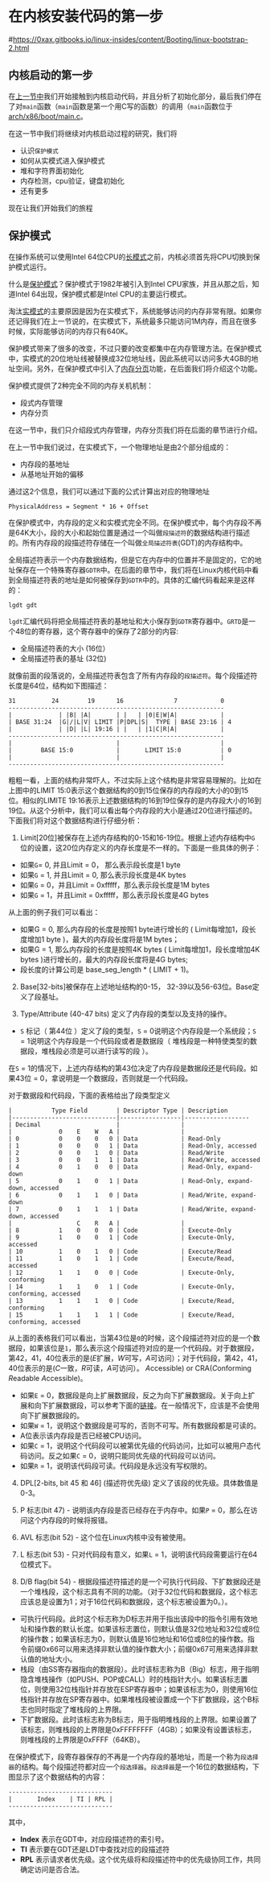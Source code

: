 # 在内核安装代码的第一步
#https://0xax.gitbooks.io/linux-insides/content/Booting/linux-bootstrap-2.html

内核启动的第一步  
--------------------------------------------------------------------------------

在[上一节中](https://0xax.gitbooks.io/linux-insides/content/Booting/linux-bootstrap-1.html)我们开始接触到内核启动代码，并且分析了初始化部分，最后我们停在了对`main`函数（`main`函数是第一个用C写的函数）的调用（`main`函数位于[arch/x86/boot/main.c](https://github.com/torvalds/linux/blob/master/arch/x86/boot/main.c)。

在这一节中我们将继续对内核启动过程的研究，我们将  
* 认识`保护模式` 
* 如何从实模式进入保护模式 
* 堆和字符界面初始化 
* 内存检测，cpu验证，键盘初始化 
* 还有更多 

现在让我们开始我们的旅程

保护模式 
--------------------------------------------------------------------------------
在操作系统可以使用Intel 64位CPU的[长模式](http://en.wikipedia.org/wiki/Long_mode)之前，内核必须首先将CPU切换到保护模式运行。

什么是[保护模式](https://en.wikipedia.org/wiki/Protected_mode)？保护模式于1982年被引入到Intel CPU家族，并且从那之后，知道Intel 64出现，保护模式都是Intel CPU的主要运行模式。

淘汰[实模式](http://wiki.osdev.org/Real_Mode)的主要原因是因为在实模式下，系统能够访问的内存非常有限。如果你还记得我们在上一节说的，在实模式下，系统最多只能访问1M内存，而且在很多时候，实际能够访问的内存只有640K。

保护模式带来了很多的改变，不过只要的改变都集中在内存管理方法。在保护模式中，实模式的20位地址线被替换成32位地址线，因此系统可以访问多大4GB的地址空间。另外，在保护模式中引入了[内存分页](http://en.wikipedia.org/wiki/Paging)功能，在后面我们将介绍这个功能。

保护模式提供了2种完全不同的内存关机机制：

* 段式内存管理
* 内存分页

在这一节中，我们只介绍段式内存管理，内存分页我们将在后面的章节进行介绍。

在上一节中我们说过，在实模式下，一个物理地址是由2个部分组成的：

* 内存段的基地址 
* 从基地址开始的偏移 
 
通过这2个信息，我们可以通过下面的公式计算出对应的物理地址 

```
PhysicalAddress = Segment * 16 + Offset
```

在保护模式中，内存段的定义和实模式完全不同。在保护模式中，每个内存段不再是64K大小，段的大小和起始位置是通过一个叫做`段描述符`的数据结构进行描述的。所有内存段的段描述符存储在一个叫做`全局描述符表`(GDT)的内存结构中。

全局描述符表示一个内存数据结构，但是它在内存中的位置并不是固定的，它的地址保存在一个特殊寄存器`GDTR`中。在后面的章节中，我们将在Linux内核代码中看到全局描述符表的地址是如何被保存到`GDTR`中的。具体的汇编代码看起来是这样的：

```assembly
lgdt gdt
```

`lgdt`汇编代码将把全局描述符表的基地址和大小保存到`GDTR`寄存器中。`GRTD`是一个48位的寄存器，这个寄存器中的保存了2部分的内容:

* 全局描述符表的大小 (16位）
* 全局描述符表的基址 (32位)
 
就像前面的段落说的，全局描述符表包含了所有内存段的`段描述符`。每个段描述符长度是64位，结构如下图描述：

```
31          24        19      16              7            0
------------------------------------------------------------
|             | |B| |A|       | |   | |0|E|W|A|            |
| BASE 31:24  |G|/|L|V| LIMIT |P|DPL|S|  TYPE | BASE 23:16 | 4
|             | |D| |L| 19:16 | |   | |1|C|R|A|            |
------------------------------------------------------------
|                             |                            |
|        BASE 15:0            |       LIMIT 15:0           | 0
|                             |                            |
------------------------------------------------------------
```

粗粗一看，上面的结构非常吓人，不过实际上这个结构是非常容易理解的。比如在上图中的LIMIT 15:0表示这个数据结构的0到15位保存的内存段的大小的0到15位。相似的LIMITE 19:16表示上述数据结构的16到19位保存的是内存段大小的16到19位。从这个分析中，我们可以看出每个内存段的大小是通过20位进行描述的。下面我们将对这个数据结构进行仔细分析：

1. Limit[20位]被保存在上述内存结构的0-15和16-19位。根据上述内存结构中`G`位的设置，这20位内存定义的内存长度是不一样的。下面是一些具体的例子：

  * 如果`G`= 0, 并且Limit = 0， 那么表示段长度是1 byte
  * 如果`G` = 1, 并且Limit = 0, 那么表示段长度是4K bytes
  * 如果`G` = 0，并且Limit = 0xfffff，那么表示段长度是1M bytes
  * 如果`G` = 1，并且Limit = 0xfffff，那么表示段长度是4G bytes

  从上面的例子我们可以看出：
  
  * 如果G = 0, 那么内存段的长度是按照1 byte进行增长的 ( Limit每增加1，段长度增加1 byte )，最大的内存段长度将是1M bytes；
  * 如果G = 1, 那么内存段的长度是按照4K bytes ( Limit每增加1，段长度增加4K bytes )进行增长的，最大的内存段长度将是4G bytes;
  * 段长度的计算公司是 base_seg_length * ( LIMIT + 1)。
   
2. Base[32-bits]被保存在上述地址结构的0-15， 32-39以及56-63位。Base定义了段基址。

3. Type/Attribute (40-47 bits) 定义了内存段的类型以及支持的操作。
  * `S` 标记（ 第44位 ）定义了段的类型，`S` = 0说明这个内存段是一个系统段；`S` = 1说明这个内存段是一个代码段或者是数据段（ 堆栈段是一种特使类型的数据段，堆栈段必须是可以进行读写的段 ）。
   
在`S` = 1的情况下，上述内存结构的第43位决定了内存段是数据段还是代码段。如果43位 = 0，拿说明是一个数据段，否则就是一个代码段。

对于数据段和代码段，下面的表格给出了段类型定义

```
|           Type Field        | Descriptor Type | Description
|-----------------------------|-----------------|------------------
| Decimal                     |                 |
|             0    E    W   A |                 |
| 0           0    0    0   0 | Data            | Read-Only
| 1           0    0    0   1 | Data            | Read-Only, accessed
| 2           0    0    1   0 | Data            | Read/Write
| 3           0    0    1   1 | Data            | Read/Write, accessed
| 4           0    1    0   0 | Data            | Read-Only, expand-down
| 5           0    1    0   1 | Data            | Read-Only, expand-down, accessed
| 6           0    1    1   0 | Data            | Read/Write, expand-down
| 7           0    1    1   1 | Data            | Read/Write, expand-down, accessed
|                  C    R   A |                 |
| 8           1    0    0   0 | Code            | Execute-Only
| 9           1    0    0   1 | Code            | Execute-Only, accessed
| 10          1    0    1   0 | Code            | Execute/Read
| 11          1    0    1   1 | Code            | Execute/Read, accessed
| 12          1    1    0   0 | Code            | Execute-Only, conforming
| 14          1    1    0   1 | Code            | Execute-Only, conforming, accessed
| 13          1    1    1   0 | Code            | Execute/Read, conforming
| 15          1    1    1   1 | Code            | Execute/Read, conforming, accessed
```

从上面的表格我们可以看出，当第43位是`0`的时候，这个段描述符对应的是一个数据段，如果该位是`1`，那么表示这个段描述符对应的是一个代码段。对于数据段，第42，41，40位表示的是(*E*扩展，*W*可写，*A*可访问）；对于代码段，第42，41，40位表示的是(*C*一致，*R*可读，*A*可访问）。 *A*ccessible) or CRA(*C*onforming *R*eadable *A*ccessible)。
  * 如果`E` = 0，数据段是向上扩展数据段，反之为向下扩展数据段。关于向上扩展和向下扩展数据段，可以参考下面的[链接](http://www.sudleyplace.com/dpmione/expanddown.html)。在一般情况下，应该是不会使用向下扩展数据段的。
  * 如果`W` = 1，说明这个数据段是可写的，否则不可写。所有数据段都是可读的。
  * A位表示该内存段是否已经被CPU访问。
  * 如果`C` = 1，说明这个代码段可以被第优先级的代码访问，比如可以被用户态代码访问。反之如果`C` = 0，说明只能同优先级的代码段可以访问。
  * 如果`R` = 1，说明该代码段可读。代码段是永远没有写权限的。

4. DPL[2-bits, bit 45 和 46] (描述符优先级) 定义了该段的优先级。具体数值是0-3。

5. P 标志(bit 47) - 说明该内存段是否已经存在于内存中。如果`P` = 0，那么在访问这个内存段的时候将报错。

6. AVL 标志(bit 52) - 这个位在Linux内核中没有被使用。

7. L 标志(bit 53) - 只对代码段有意义，如果`L` = 1，说明该代码段需要运行在64位模式下。

8. D/B flag(bit 54) - 根据段描述符描述的是一个可执行代码段、下扩数据段还是一个堆栈段，这个标志具有不同的功能。（对于32位代码和数据段，这个标志应该总是设置为1；对于16位代码和数据段，这个标志被设置为0。）。

  * 可执行代码段。此时这个标志称为D标志并用于指出该段中的指令引用有效地址和操作数的默认长度。如果该标志置位，则默认值是32位地址和32位或8位的操作数；如果该标志为0，则默认值是16位地址和16位或8位的操作数。指令前缀0x66可以用来选择非默认值的操作数大小；前缀0x67可用来选择非默认值的地址大小。
  * 栈段（由SS寄存器指向的数据段）。此时该标志称为B（Big）标志，用于指明隐含堆栈操作（如PUSH、POP或CALL）时的栈指针大小。如果该标志置位，则使用32位栈指针并存放在ESP寄存器中；如果该标志为0，则使用16位栈指针并存放在SP寄存器中。如果堆栈段被设置成一个下扩数据段，这个B标志也同时指定了堆栈段的上界限。
  * 下扩数据段。此时该标志称为B标志，用于指明堆栈段的上界限。如果设置了该标志，则堆栈段的上界限是0xFFFFFFFF（4GB）；如果没有设置该标志，则堆栈段的上界限是0xFFFF（64KB）。

在保护模式下，段寄存器保存的不再是一个内存段的基地址，而是一个称为`段选择器`的结构。每个段描述符都对应一个`段选择器`。`段选择器`是一个16位的数据结构，下图显示了这个数据结构的内容：

```
-----------------------------
|       Index    | TI | RPL |
-----------------------------
```

其中，
* **Index** 表示在GDT中，对应段描述符的索引号。
* **TI** 表示要在GDT还是LDT中查找对应的段描述符
* **RPL** 表示请求者优先级。这个优先级将和段描述符中的优先级协同工作，共同确定访问是否合法。
 
